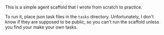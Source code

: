 This is a simple agent scaffold that I wrote from scratch to practice.

To run it, place json task files in the `tasks` directory. Unfortunately, I don't know if they are supposed to be public, so you can't run the scaffold unless you find your make your own tasks.
